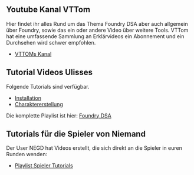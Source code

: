 ## Youtube Kanal VTTom
Hier findet ihr alles Rund um das Thema Foundry DSA aber auch allgemein über Foundry, sowie das ein oder andere Video über weitere Tools. VTTom hat eine umfassende Sammlung an Erklärvideos ein Abonnement und ein Durchsehen wird schwer empfohlen.

- [VTTOMs Kanal](https://www.youtube.com/c/VTTom)

## Tutorial Videos Ulisses
Folgende Tutorials sind verfügbar.

- [Installation](https://www.youtube.com/watch?v=bzgb_pmw-bs&list=PL0NfyDFGLMmenJfzBD3guLYv8KdEzewzO&index=1&ab_channel=UlissesSpiele)
- [Charaktererstellung](https://www.youtube.com/watch?v=NrqvByX3da0&list=PL0NfyDFGLMmenJfzBD3guLYv8KdEzewzO&index=2&ab_channel=UlissesSpiele)

Die komplette Playlist ist hier:
[Foundry DSA](https://www.youtube.com/watch?v=bzgb_pmw-bs&list=PL0NfyDFGLMmenJfzBD3guLYv8KdEzewzO&ab_channel=UlissesSpiele)

## Tutorials für die Spieler von Niemand
Der User NEGD hat Videos erstellt, die sich direkt an die Spieler in euren Runden wenden:

- [Playlist Spieler Tutorials](https://www.youtube.com/playlist?list=PLzE7w5gckJo1L0d1sFCfqElzrwyuJLAqg)